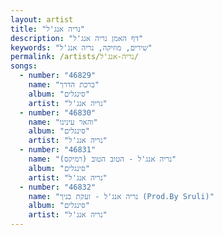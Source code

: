 ```yaml
---
layout: artist
title: "נריה אנג'ל"
description: "דף האמן נריה אנג'ל"
keywords: "שירים, מוזיקה, נריה אנג'ל"
permalink: /artists/נריה-אנג'ל/
songs:
  - number: "46829"
    name: "ברכת הדרך"
    album: "סינגלים"
    artist: "נריה אנג'ל"
  - number: "46830"
    name: "והאר עינינו"
    album: "סינגלים"
    artist: "נריה אנג'ל"
  - number: "46831"
    name: "נריה אנג'ל - הטוב הטוב (רמיקס)"
    album: "סינגלים"
    artist: "נריה אנג'ל"
  - number: "46832"
    name: "נריה אנג'ל - זעקת בניך (Prod.By Sruli)"
    album: "סינגלים"
    artist: "נריה אנג'ל"
---
```

